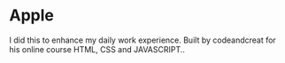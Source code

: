 # Apple
I did this to enhance my daily work experience. Built by codeandcreat for his online course HTML, CSS and JAVASCRIPT.. 
